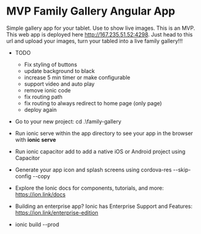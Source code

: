 # MVP Family Gallery Angular App

Simple gallery app for your tablet. Use to show live images. This is an MVP. This web app is deployed here http://167.235.51.52:4298. Just head to this url and upload your images, turn your tabled into a live family gallery!!!

- TODO
  - Fix styling of buttons
  - update background to black
  - increase 5 min timer or make configurable
  - support video and auto play
  - remove ionic code
  - fix routing path
  - fix routing to always redirect to home page (only page) 
  - deploy again

- Go to your new project: cd .\family-gallery
- Run ionic serve within the app directory to see your app in the browser with **ionic serve**
- Run ionic capacitor add to add a native iOS or Android project using Capacitor
- Generate your app icon and splash screens using cordova-res --skip-config --copy
- Explore the Ionic docs for components, tutorials, and more: https://ion.link/docs
- Building an enterprise app? Ionic has Enterprise Support and Features: https://ion.link/enterprise-edition

- ionic build --prod